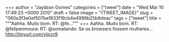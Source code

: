 
+++
author = "Jaydson Gomes"
categories = ["tweet"]
date = "Wed Mar 10 17:49:23 +0000 2010"
draft = false
image = "{TWEET_IMAGE}"
slug = "060a3f3e0ef507be1833f18cb4e4998b25b9deac"
tags = ["tweet"]
title = """Aahha. Muito bom. RT: @fe..."""
+++
Aahha. Muito bom. RT: @felipenmoura: RT: @somatando: Se os browsers fossem mulheres... http://tinyurl.com/yjjccr9

